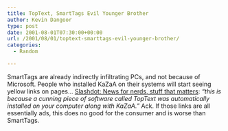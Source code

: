 ```yaml
---
title: TopText, SmartTags Evil Younger Brother
author: Kevin Dangoor
type: post
date: 2001-08-01T07:30:00+00:00
url: /2001/08/01/toptext-smarttags-evil-younger-brother/
categories:
  - Random

---
```

SmartTags are already indirectly infiltrating PCs, and not because of Microsoft. People who installed KaZaA on their systems will start seeing yellow links on pages&#8230; [Slashdot: News for nerds, stuff that matters][1]: _&#8220;this is because a cunning piece of software called TopText was automatically installed on your computer along with KaZaA.&#8221;_ Ack. If those links are all essentially ads, this does no good for the consumer and is worse than SmartTags.

 [1]: http://www.slashdot.org/